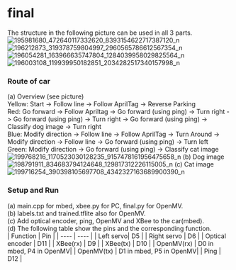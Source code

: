 # final
The structure in the following picture can be used in all 3 parts. <br>
![195981680_472640117332620_8393154622717387120_n](https://user-images.githubusercontent.com/79574115/121262991-8cca4980-c8e7-11eb-9490-8f53aa978ba1.jpg)
![196212873_319378759804997_2960565786612567354_n](https://user-images.githubusercontent.com/79574115/121262995-8f2ca380-c8e7-11eb-8bb1-1d69ffd89e9e.jpg)
![196054281_163966635747804_1284039958029825564_n](https://user-images.githubusercontent.com/79574115/121262997-905dd080-c8e7-11eb-850f-79c597aeca33.jpg)
![196003108_119939950182851_2034282517340157998_n](https://user-images.githubusercontent.com/79574115/121262999-92279400-c8e7-11eb-96bc-51f8957a62fb.jpg)

### Route of car <br>
(a) Overview (see picture) <br>
Yellow: Start -> Follow line -> Follow AprilTag -> Reverse Parking <br>
Red:    Go forward -> Follow Apriltag -> Go forward (using ping) -> Turn right -> Go forward (using ping) -> Turn right -> Go forward (using ping) -> Classify dog image -> Turn right <br>
Blue:   Modify direction -> Follow line -> Follow AprilTag -> Turn Around -> Modify direction -> Follow line -> Go forward (using ping) -> Turn left <br>
Green:  Modify direction -> Go forward (using ping) -> Classify cat image <br>
![199768216_1170523030128235_9157478161956475658_n](https://user-images.githubusercontent.com/79574115/121821856-4f423380-ccce-11eb-8ec1-6f42a53b66db.png)
(b) Dog image <br>
![198791911_834683794124648_129817312226115005_n](https://user-images.githubusercontent.com/79574115/121821869-62ed9a00-ccce-11eb-8563-2e7ea0ef28ac.jpg)
(c) Cat image <br>
![199716254_390398105697708_4342327163689900390_n](https://user-images.githubusercontent.com/79574115/121821882-6f71f280-ccce-11eb-94be-5bbd4dfc203b.jpg)

### Setup and Run <br>
(a) main.cpp for mbed, xbee.py for PC, final.py for OpenMV. <br>
(b) labels.txt and trained.tflite also for OpenMV. <br>
(c) Add optical encoder, ping, OpenMV and XBee to the car(mbed). <br>
(d) The following table show the pins and the corresponding function. <br>
| Function | Pin |
|  ----  | ----  |
| Left servo| D5 |
| Right servo | D6 |
| Optical encoder | D11 |
| XBee(rx) | D9 |
| XBee(tx) | D10 | 
| OpenMV(rx) | D0 in mbed, P4 in OpenMV|
| OpenMV(tx) | D1 in mbed, P5 in OpenMV| 
| Ping | D12 |

